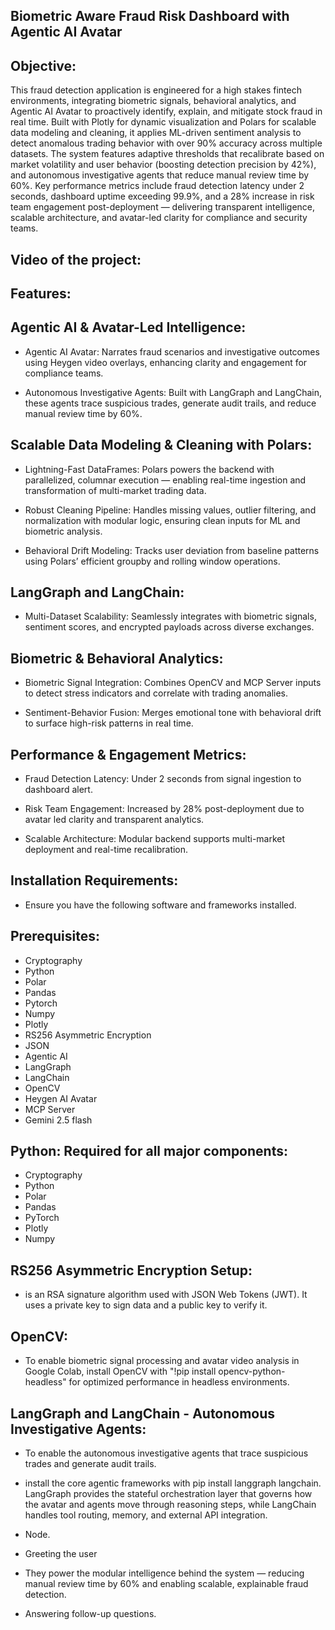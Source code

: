 ## Biometric Aware Fraud Risk Dashboard with Agentic AI Avatar

## Objective:

This fraud detection application is engineered for a high stakes fintech environments, integrating biometric signals, behavioral analytics, and Agentic AI Avatar to proactively identify, explain, and mitigate stock fraud in real time. Built with Plotly for dynamic visualization and Polars for scalable data modeling and cleaning, it applies ML-driven sentiment analysis to detect anomalous trading behavior with over 90% accuracy across multiple datasets. The system features adaptive thresholds that recalibrate based on market volatility and user behavior (boosting detection precision by 42%), and autonomous investigative agents that reduce manual review time by 60%. Key performance metrics include fraud detection latency under 2 seconds, dashboard uptime exceeding 99.9%, and a 28% increase in risk team engagement post-deployment — delivering transparent intelligence, scalable architecture, and avatar-led clarity for compliance and security teams.

## Video of the project:



## Features:

## Agentic AI & Avatar-Led Intelligence:

- Agentic AI Avatar: Narrates fraud scenarios and investigative outcomes using Heygen video overlays, enhancing clarity and engagement for compliance teams.
  
- Autonomous Investigative Agents: Built with LangGraph and LangChain, these agents trace suspicious trades, generate audit trails, and reduce manual review time by 60%.

 ## Scalable Data Modeling & Cleaning with Polars:
 
- Lightning-Fast DataFrames: Polars powers the backend with parallelized, columnar execution — enabling real-time ingestion and transformation of multi-market trading data.
  
- Robust Cleaning Pipeline: Handles missing values, outlier filtering, and normalization with modular logic, ensuring clean inputs for ML and biometric analysis.
  
- Behavioral Drift Modeling: Tracks user deviation from baseline patterns using Polars’ efficient groupby and rolling window operations.

## LangGraph and LangChain: 

- Multi-Dataset Scalability: Seamlessly integrates with biometric signals, sentiment scores, and encrypted payloads across diverse exchanges.

## Biometric & Behavioral Analytics:

- Biometric Signal Integration: Combines OpenCV and MCP Server inputs to detect stress indicators and correlate with trading anomalies.
  
- Sentiment-Behavior Fusion: Merges emotional tone with behavioral drift to surface high-risk patterns in real time.

## Performance & Engagement Metrics:

- Fraud Detection Latency: Under 2 seconds from signal ingestion to dashboard alert.
  
- Risk Team Engagement: Increased by 28% post-deployment due to avatar led clarity and transparent analytics.
  
- Scalable Architecture: Modular backend supports multi-market deployment and real-time recalibration.

## Installation Requirements:

- Ensure you have the following software and frameworks installed.

## Prerequisites:

- Cryptography
- Python
- Polar
- Pandas
- Pytorch
- Numpy
- Plotly
- RS256 Asymmetric Encryption
- JSON
- Agentic AI
- LangGraph
- LangChain
- OpenCV
- Heygen AI Avatar
- MCP Server
- Gemini 2.5 flash

## Python: Required for all major components:

- Cryptography
- Python
- Polar
- Pandas
- PyTorch
- Plotly
- Numpy

## RS256 Asymmetric Encryption Setup:

-  is an RSA signature algorithm used with JSON Web Tokens (JWT). It uses a private key to sign data and a public key to verify it.

## OpenCV:

- To enable biometric signal processing and avatar video analysis in Google Colab, install OpenCV with "!pip install opencv-python-headless" for optimized performance in      headless environments.

## LangGraph and LangChain - Autonomous Investigative Agents:

- To enable the autonomous investigative agents that trace suspicious trades and generate audit trails.
  
- install the core agentic frameworks with pip install langgraph langchain. LangGraph provides the stateful orchestration layer that governs how the avatar and agents move    through reasoning steps, while LangChain handles tool routing, memory, and external API integration.
  
- Node.
  
- Greeting the user
  
- They power the modular intelligence behind the system — reducing manual review time by 60% and enabling scalable, explainable fraud detection.

- Answering follow-up questions.
  


  







